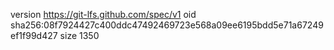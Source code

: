 version https://git-lfs.github.com/spec/v1
oid sha256:08f7924427c400ddc47492469723e568a09ee6195bdd5e71a67249ef1f99d427
size 1350
